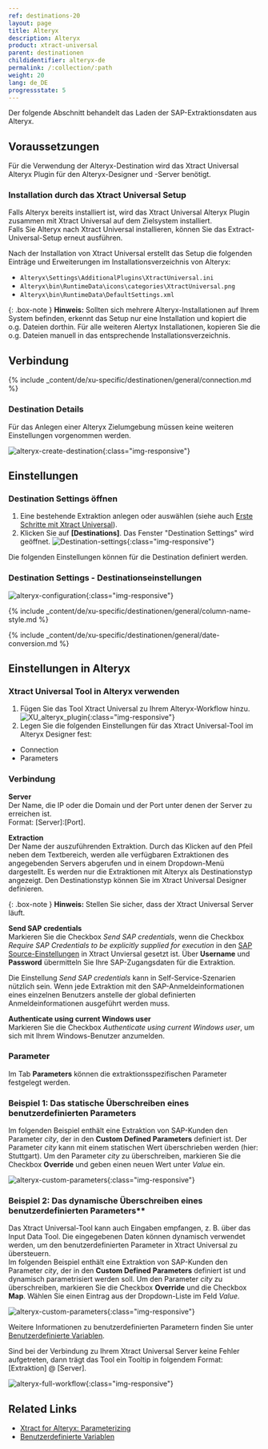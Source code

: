 ```yaml
---
ref: destinations-20
layout: page
title: Alteryx
description: Alteryx
product: xtract-universal
parent: destinationen
childidentifier: alteryx-de
permalink: /:collection/:path
weight: 20
lang: de_DE
progressstate: 5
---
```

Der folgende Abschnitt behandelt das Laden der SAP-Extraktionsdaten aus Alteryx.

## Voraussetzungen

Für die Verwendung der Alteryx-Destination wird das Xtract Universal Alteryx Plugin für den Alteryx-Designer und -Server benötigt. 

### Installation durch das Xtract Universal Setup

Falls Alteryx bereits installiert ist, wird das Xtract Universal Alteryx Plugin zusammen mit Xtract Universal auf dem Zielsystem installiert. <br>
Falls Sie Alteryx nach Xtract Universal installieren, können Sie das Extract-Universal-Setup erneut ausführen.

Nach der Installation von Xtract Universal erstellt das Setup die folgenden Einträge und Erweiterungen im Installationsverzeichnis von Alteryx:
- `Alteryx\Settings\AdditionalPlugins\XtractUniversal.ini`
- `Alteryx\bin\RuntimeData\icons\categories\XtractUniversal.png`
- `Alteryx\bin\RuntimeData\DefaultSettings.xml`

{: .box-note }
**Hinweis:** Sollten sich mehrere Alteryx-Installationen auf Ihrem System befinden, erkennt das Setup nur eine Installation und kopiert die o.g. Dateien dorthin.
Für alle weiteren Alertyx Installationen, kopieren Sie die o.g. Dateien manuell in das entsprechende Installationsverzeichnis.

<!---
{: .box-note }
**Hinweis:** Sollten sich mehrere Alteryx-Installationen auf Ihrem System befinden, erkennt das Setup nur eine Installation und kopiert die o.g. Dateien dorthin.
Für alle weiteren Alertyx Installationen, müssen Sie eine manuelle Installtion des Plugins durchführen.

### Manuelle Installation (für ein separates Alteryx-System

1. Kopieren Sie den Alteryx-Ordner `C:\Program Files\XtractUniversal\alteryx` aus ihrer lokalen Xtract Universal Installation in einen beliebigen Ordner auf dem Server, auf dem Sie das Plugin installieren möchten. 
2. Führen Sie die `C:\Program Files\XtractUniversal\alteryx\AlteryxPluginSetup.exe` über die Windows Eingabeaufforderung aus. 

Die folgenden Befehle werden in Kombination mit einem Parameter, der auf das Installationsverzeichnis von Alteryx verweist unterstützt. 
- */i* (für "install") z.B. `C:\Program Files\XtractUniversal\alteryx>AlteryxPluginSetup /i "C:\Users\mywindowsuser\AppData\Local\Alteryx"`
- */u* (für "uninstall")

{: .box-note }
**Hinweis:** Sollte es Probleme bei der Installation des Plugins geben, schicken Sie die setup.log Datei aus `C:\Program Files\XtractUniversal\alteryx\setup.log` an den [Theobald Support](https://support.theobald-software.com).
-->


## Verbindung

{% include _content/de/xu-specific/destinationen/general/connection.md %}	 

### Destination Details

Für das Anlegen einer Alteryx Zielumgebung müssen keine weiteren Einstellungen vorgenommen werden.

![alteryx-create-destination](/img/content/alteryx-create-destination.PNG){:class="img-responsive"}


## Einstellungen

### Destination Settings öffnen

1. Eine bestehende Extraktion anlegen oder auswählen (siehe auch [Erste Schritte mit Xtract Universal](../erste-schritte/eine-neue-extraktion-anlegen)).
2. Klicken Sie auf **[Destinations]**. Das Fenster "Destination Settings" wird geöffnet.
![Destination-settings](/img/content/xu/xu_designer_destination.png){:class="img-responsive"}

Die folgenden Einstellungen können für die Destination definiert werden. 
  
### Destination Settings - Destinationseinstellungen
![alteryx-configuration](/img/content/alteryx-configuration.PNG){:class="img-responsive"}

{% include _content/de/xu-specific/destinationen/general/column-name-style.md %}

{% include _content/de/xu-specific/destinationen/general/date-conversion.md %}


## Einstellungen in Alteryx


### Xtract Universal Tool in Alteryx verwenden
1. Fügen Sie das Tool Xtract Universal zu Ihrem Alteryx-Workflow hinzu.
![XU_alteryx_plugin](/img/content/XU_alteryx_plugin.png){:class="img-responsive"}
2. Legen Sie die folgenden Einstellungen für das Xtract Universal-Tool im Alteryx Designer fest:
- Connection
- Parameters

### Verbindung

**Server**<br>
Der Name, die IP oder die Domain und der Port unter denen der Server zu erreichen ist.<br>
Format: [Server]:[Port].

**Extraction**<br>
Der Name der auszuführenden Extraktion. Durch das Klicken auf den Pfeil neben dem Textbereich, werden alle verfügbaren Extraktionen des angegebenden Servers abgerufen und in einem Dropdown-Menü dargestellt. 
Es werden nur die Extraktionen mit Alteryx als Destinationstyp angezeigt. Den Destinationstyp können Sie im Xtract Universal Designer definieren.

{: .box-note }
**Hinweis:** Stellen Sie sicher, dass der Xtract Universal Server läuft.

**Send SAP credentials** <br>
Markieren Sie die Checkbox *Send SAP credentials*, wenn die Checkbox *Require SAP Credentials to be explicitly supplied for execution* in den [SAP Source-Einstellungen](../einfuehrung/sap-verbindungen-anlegen) in Xtract Unviersal gesetzt ist.
Über **Username** und **Password** übermitteln Sie Ihre SAP-Zugangsdaten für die Extraktion.

Die Einstellung *Send SAP credentials* kann in Self-Service-Szenarien nützlich sein. Wenn jede Extraktion mit den SAP-Anmeldeinformationen eines einzelnen Benutzers anstelle der global definierten Anmeldeinformationen ausgeführt werden muss.

**Authenticate using current Windows user** <br>
Markieren Sie die Checkbox *Authenticate using current Windows user*, um sich mit Ihrem Windows-Benutzer anzumelden.

### Parameter 

Im Tab **Parameters** können die extraktionsspezifischen Parameter festgelegt werden. 

### Beispiel 1: Das statische Überschreiben eines benutzerdefinierten Parameters
Im folgenden Beispiel enthält eine Extraktion von SAP-Kunden den Parameter *city*, der in den **Custom Defined Parameters** definiert ist. 
Der Parameter *city* kann mit einem statischen Wert überschrieben werden (hier: Stuttgart).
Um den Parameter *city* zu überschreiben, markieren Sie die Checkbox **Override** und geben einen neuen Wert unter *Value* ein.

![alteryx-custom-parameters](/img/content/alteryx-custom-parameters.PNG){:class="img-responsive"}

### Beispiel 2: Das dynamische Überschreiben eines benutzerdefinierten Parameters**<br>
Das Xtract Universal-Tool kann auch Eingaben empfangen, z. B. über das Input Data Tool.
Die eingegebenen Daten können dynamisch verwendet werden, um den benutzerdefinierten Parameter in Xtract Universal zu übersteuern.<br> 
Im folgenden Beispiel enthält eine Extraktion von SAP-Kunden den Parameter *city*, der in den **Custom Defined Parameters** definiert ist und dynamisch parametrisiert werden soll. 
Um den Parameter *city* zu überschreiben, markieren Sie die Checkbox **Override** und die Checkbox **Map**. Wählen Sie einen Eintrag aus der Dropdown-Liste im Feld *Value*.

![alteryx-custom-parameters](/img/content/alteryx-custom-parameters-override.PNG){:class="img-responsive"}

Weitere Informationen zu benutzerdefinierten Parametern finden Sie unter [Benutzerdefinierte Variablen](../fortgeschrittene-techniken/benutzerdefinierte-variablen).

Sind bei der Verbindung zu Ihrem Xtract Universal Server keine Fehler aufgetreten, dann trägt das Tool ein Tooltip in folgendem Format: [Extraktion] @ [Server].

![alteryx-full-workflow](/img/content/alteryx-full-workflow.PNG){:class="img-responsive"}

## Related Links
- [Xtract for Alteryx: Parameterizing](../../xtract-for-alteryx/parametrisierung)
- [Benutzerdefinierte Variablen](../fortgeschrittene-techniken/benutzerdefinierte-variablen)
